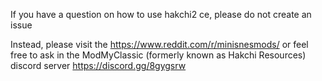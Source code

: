 If you have a question on how to use hakchi2 ce, please do not create an issue

Instead, please visit the https://www.reddit.com/r/minisnesmods/ or feel free to ask in the ModMyClassic (formerly known as Hakchi Resources) discord server https://discord.gg/8gygsrw
